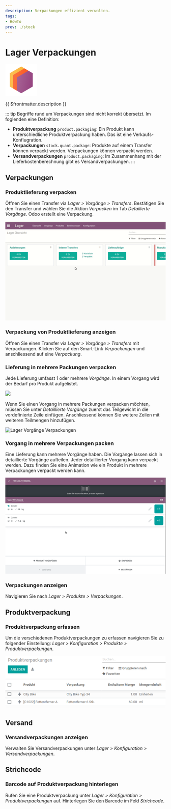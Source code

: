 ```yaml
---
description: Verpackungen effizient verwalten.
tags:
- HowTo
prev: ./stock
---
```

# Lager Verpackungen
![icons_odoo_stock](assets/icons_odoo_stock.png)

{{ $frontmatter.description }}

::: tip
Begriffe rund um Verpackungen sind nicht korrekt übersetzt. Im foglenden eine Definition:

* **Produktverpackung** `product.packaging`: Ein Produkt kann unterschiedliche Produktverpackung haben. Das ist eine Verkaufs-Konfiugration.
* **Verpackungen** `stock.quant.package`: Produkte auf einem Transfer können verpackt werden. Verpackungen können verpackt werden.
* **Versandverpackungen** `product.packaging`: Im Zusammenhang mit der Lieferkostenberechnung gibt es Versandverpackungen. 
:::

## Verpackungen

### Produktlieferung verpacken

Öffnen Sie einen Transfer via *Lager > Vorgänge > Transfers*. Bestätigen Sie den Transfer und wählen Sie die Aktion *Verpacken* im Tab *Detailierte Vorgänge*. Odoo erstellt eine Verpackung.

![Lager Verpackungen Beispiel](assets/Lager%20Verpackungen%20Beispiel.gif)

### Verpackung von Produktlieferung anzeigen

Öffnen Sie einen Transfer via *Lager > Vorgänge > Transfers* mit Verpackungen. Klicken Sie auf den Smart-Link *Verpackungen* und anschliessend auf eine *Verpackung*.

### Lieferung in mehrere Packungen verpacken

Jede Lieferung umfasst 1 oder mehrere *Vorgänge*. In einem Vorgang wird der Bedarf pro Produkt aufgelistet.

![](assets/Lager%20Vorgänge.png)

Wenn Sie einen Vorgang in mehrere Packungen verpacken möchten, müssen Sie unter *Detaillierte Vorgänge* zuerst das Teilgewicht in die vordefinierte Zeile einfügen. Anschliessend können Sie weitere Zeilen mit weiteren Teilmengen hinzufügen.

![Lager Vorgänge Verpackungen](assets/Lager%20Vorgänge%20Verpackungen.gif)

### Vorgang in mehrere Verpackungen packen

Eine Lieferung kann mehrere Vorgänge haben. Die Vorgänge lassen sich in detaillierte Vorgänge aufteilen. Jeder detaillierter Vorgang kann verpackt werden. Dazu finden Sie eine Animation wie ein Produkt in mehrere Verpackungen verpackt werden kann.

![](assets/Lager%20Verpackungen%20mehrere%20Verpackungen.gif)

### Verpackungen anzeigen

Navigieren Sie nach *Lager > Produkte > Verpackungen*.

## Produktverpackung

### Produktverpackung erfassen

Um die verschiedenen Produktverpackungen zu erfassen navigieren Sie zu folgender Einstellung: *Lager > Konfiguration > Produkte > Produktverpackungen*.

![Lager Produktverpackungen Beispiel](assets/Lager%20Produktverpackungen%20Beispiel.png)

## Versand

### Versandverpackungen anzeigen

Verwalten Sie Versandverpackungen unter *Lager > Konfiguration > Versandverpackungen*.

## Strichcode

### Barcode auf Produktverpackung hinterlegen

Rufen Sie eine Produktverpackung unter *Lager > Konfiguration > Produktverpackungen* auf. Hinterlegen Sie den Barcode im Feld *Strichcode*.